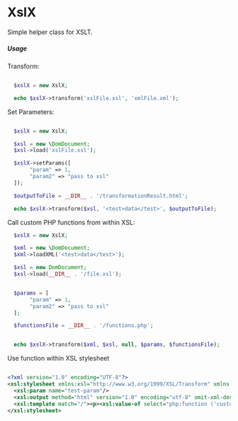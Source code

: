 # XslX

Simple helper class for XSLT.

##### Usage

Transform:
``` php

  $xslX = new XslX;

  echo $xslX->transform('xslFile.xsl', 'xmlFile.xml');
```

Set Parameters:
``` php

  $xslX = new XslX;

  $xsl = new \DomDocument;
  $xsl->load('xslFile.xsl');

  $xslX->setParams([
	   "param" => 1,
	   "param2" => "pass to xsl"
  ]);

  $outputToFile = __DIR__ . '/transformationResult.html';

  echo $xslX->transform($xsl, '<test>data</test>', $outputToFile);
```

Call custom PHP functions from within XSL:
``` php
  $xslX = new XslX;

  $xml = new \DomDocument;
  $xml->loadXML('<test>data</test>');

  $xsl = new DomDocument;
  $xsl->load(__DIR__ . '/file.xsl');


  $params = [
	   "param" => 1,
	   "param2" => "pass to xsl"
  ];

  $functionsFile = __DIR__ . '/functions.php';


  echo $xslX->transform($xml, $xsl, null, $params, $functionsFile);
```

Use function within XSL stylesheet
``` xml

<?xml version="1.0" encoding="UTF-8"?>
<xsl:stylesheet xmlns:xsl="http://www.w3.org/1999/XSL/Transform" xmlns:php="http://php.net/xsl" version="1.0">
  <xsl:param name="test-param"/>
  <xsl:output method="html" version="1.0" encoding="utf-8" omit-xml-declaration="yes" standalone="no" indent="no" doctype-public="html"/>
  <xsl:template match="/"><p><xsl:value-of select="php:function ('customFunction', $test-param)"/></p></xsl:template>
</xsl:stylesheet>
```
